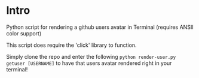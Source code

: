 # Intro

Python script for rendering a github users avatar in Terminal (requires ANSII color support)

This script does require the 'click' library to function.

Simply clone the repo and enter the following `python render-user.py getuser [USERNAME]` to have that users avatar rendered right in your terminal!
